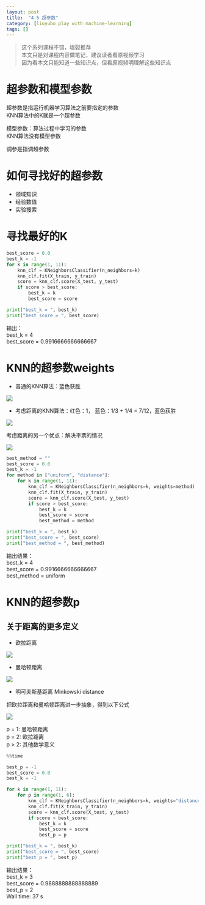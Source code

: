 ```yaml
---
layout: post
title:  "4-5 超参数"
category: [liuyubo play with machine-learning]
tags: []
---
```


> 这个系列课程不错，墙裂推荐  
> 本文只是对课程内容做笔记，建议读者看原视频学习  
> 因为看本文只能知道一些知识点，但看原视频明理解这些知识点  

# 超参数和模型参数

超参数是指运行机器学习算法之前要指定的参数  
KNN算法中的K就是一个超参数

模型参数：算法过程中学习的参数  
KNN算法没有模型参数

调参是指调超参数

<!-- more -->

# 如何寻找好的超参数

- 领域知识  
- 经验数值  
- 实验搜索  

# 寻找最好的K

```python
best_score = 0.0
best_k = -1
for k in range(1, 11):
    knn_clf = KNeighborsClassifier(n_neighbors=k)
    knn_clf.fit(X_train, y_train)
    score = knn_clf.score(X_test, y_test)
    if score > best_score:
        best_k = k
        best_score = score

print("best_k = ", best_k)
print("best_score = ", best_score)
```

输出：  
best_k =  4  
best_score =  0.9916666666666667

# KNN的超参数weights

- 普通的KNN算法：蓝色获胜

![](http://windmissing.github.io\images\2019\29.png)

- 考虑距离的KNN算法：红色：1， 蓝色：1/3 + 1/4 = 7/12，蓝色获胜

![](http://windmissing.github.io\images\2019\30.png)

考虑距离的另一个优点：解决平票的情况

![](http://windmissing.github.io\images\2019\31.png)

```python
best_method = ""
best_score = 0.0
best_k = -1
for method in ["uniform", "distance"]:
    for k in range(1, 11):
        knn_clf = KNeighborsClassifier(n_neighbors=k, weights=method)
        knn_clf.fit(X_train, y_train)
        score = knn_clf.score(X_test, y_test)
        if score > best_score:
            best_k = k
            best_score = score
            best_method = method

print("best_k = ", best_k)
print("best_score = ", best_score)
print("best_method = ", best_method)
```

输出结果：  
best_k =  4  
best_score =  0.9916666666666667  
best_method =  uniform

# KNN的超参数p

## 关于距离的更多定义

- 欧拉距离

![](http://windmissing.github.io\images\2019\22.png)

- 曼哈顿距离

![](http://windmissing.github.io\images\2019\32.png)

- 明可夫斯基距离 Minkowski distance

把欧拉距离和曼哈顿距离进一步抽象，得到以下公式

![](http://windmissing.github.io\images\2019\33.png)

p = 1: 曼哈顿距离  
p = 2: 欧拉距离  
p > 2: 其他数学意义

```python
%%time

best_p = -1
best_score = 0.0
best_k = -1

for k in range(1, 11):
    for p in range(1, 6):
        knn_clf = KNeighborsClassifier(n_neighbors=k, weights="distance", p = p)
        knn_clf.fit(X_train, y_train)
        score = knn_clf.score(X_test, y_test)
        if score > best_score:
            best_k = k
            best_score = score
            best_p = p

print("best_k = ", best_k)
print("best_score = ", best_score)
print("best_p = ", best_p)
```

输出结果：  
best_k =  3  
best_score =  0.9888888888888889  
best_p =  2  
Wall time: 37 s
